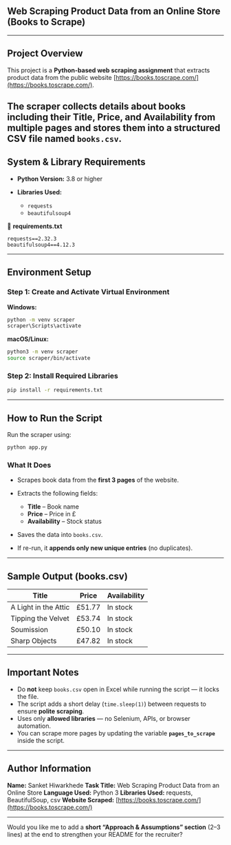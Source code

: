 ##  Web Scraping Product Data from an Online Store (Books to Scrape)

---

## Project Overview

This project is a **Python-based web scraping assignment** that extracts product data from the public website
[https://books.toscrape.com/](https://books.toscrape.com/).

The scraper collects details about books including their **Title**, **Price**, and **Availability** from multiple pages and stores them into a structured CSV file named **`books.csv`**.
---

## System & Library Requirements

* **Python Version:** 3.8 or higher
* **Libraries Used:**

  * `requests`
  * `beautifulsoup4`

📄 **requirements.txt**

```
requests==2.32.3
beautifulsoup4==4.12.3
```

---

## Environment Setup
### Step 1: Create and Activate Virtual Environment

**Windows:**

```bash
python -m venv scraper
scraper\Scripts\activate
```

**macOS/Linux:**

```bash
python3 -m venv scraper
source scraper/bin/activate
```

### Step 2: Install Required Libraries

```bash
pip install -r requirements.txt
```

---

## How to Run the Script

Run the scraper using:

```bash
python app.py
```

### What It Does

* Scrapes book data from the **first 3 pages** of the website.
* Extracts the following fields:

  * **Title** – Book name
  * **Price** – Price in £
  * **Availability** – Stock status
* Saves the data into `books.csv`.
* If re-run, it **appends only new unique entries** (no duplicates).

---

## Sample Output (books.csv)

| Title                | Price  | Availability |
| -------------------- | ------ | ------------ |
| A Light in the Attic | £51.77 | In stock     |
| Tipping the Velvet   | £53.74 | In stock     |
| Soumission           | £50.10 | In stock     |
| Sharp Objects        | £47.82 | In stock     |

---

## Important Notes

* Do **not** keep `books.csv` open in Excel while running the script — it locks the file.
* The script adds a short delay (`time.sleep(1)`) between requests to ensure **polite scraping**.
* Uses only **allowed libraries** — no Selenium, APIs, or browser automation.
* You can scrape more pages by updating the variable **`pages_to_scrape`** inside the script.

---

## Author Information

**Name:** Sanket Hiwarkhede
**Task Title:** Web Scraping Product Data from an Online Store
**Language Used:** Python 3
**Libraries Used:** requests, BeautifulSoup, csv
**Website Scraped:** [https://books.toscrape.com/](https://books.toscrape.com/)

---

Would you like me to add a **short “Approach & Assumptions” section** (2–3 lines) at the end to strengthen your README for the recruiter?
